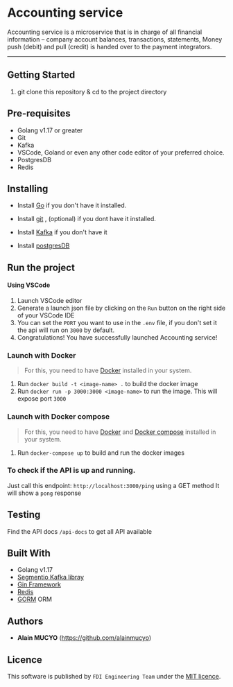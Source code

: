 # Accounting service

Accounting service is a microservice that is in charge of all financial information – company account balances, transactions, statements, Money push (debit) and pull (credit) is handed over to the payment integrators.

---

## Getting Started

1. git clone this repository & cd to the project directory

## Pre-requisites

* Golang v1.17 or greater
* Git
* Kafka
* VSCode, Goland or even any other code editor of your preferred choice.
* PostgresDB
* Redis

## Installing

* Install [Go](https://go.dev/doc/install) if you don't have it installed.

* Install [git](https://www.digitalocean.com/community/tutorials/how-to-contribute-to-open-source-getting-started-with-git)
  , (optional) if you dont have it installed.

* Install [Kafka](https://kafka.apache.org/) if you don't have it
* Install [postgresDB](https://www.postgresql.org/)

## Run the project

#### Using VSCode

1. Launch VSCode editor
2. Generate a launch json file by clicking on the `Run` button on the right side of your VSCode IDE
3. You can set the `PORT` you want to use in the `.env` file, if you don't set it the api will run on `3000` by default.
4. Congratulations! You have successfully launched Accounting service!

### Launch with Docker

> For this, you need to have [Docker](https://www.docker.com/) installed in your system.

1. Run `docker build -t <image-name> .` to build the docker image
2. Run `docker run -p 3000:3000 <image-name>` to run the image. This will expose port `3000`

### Launch with Docker compose

> For this, you need to have [Docker](https://www.docker.com/) and [Docker compose](https://docs.docker.com/compose/) installed in your system.

1. Run `docker-compose up` to build and run the docker images

### To check if the API is up and running.

Just call this endpoint: `http://localhost:3000/ping` using a GET method It will show a `pong` response

## Testing

Find the API docs `/api-docs` to get all API available


## Built With

* Golang v1.17
* [Segmentio Kafka libray](https://github.com/segmentio/kafka-go)
* [Gin Framework](https://github.com/gin-gonic/gin)
* [Redis](https://github.com/go-redis/redis)
* [GORM](https://gorm.io/index.html) ORM

## Authors

* **Alain MUCYO** (https://github.com/alainmucyo)

## Licence

This software is published by `FDI Engineering Team` under the [MIT licence](http://opensource.org/licenses/MIT).


